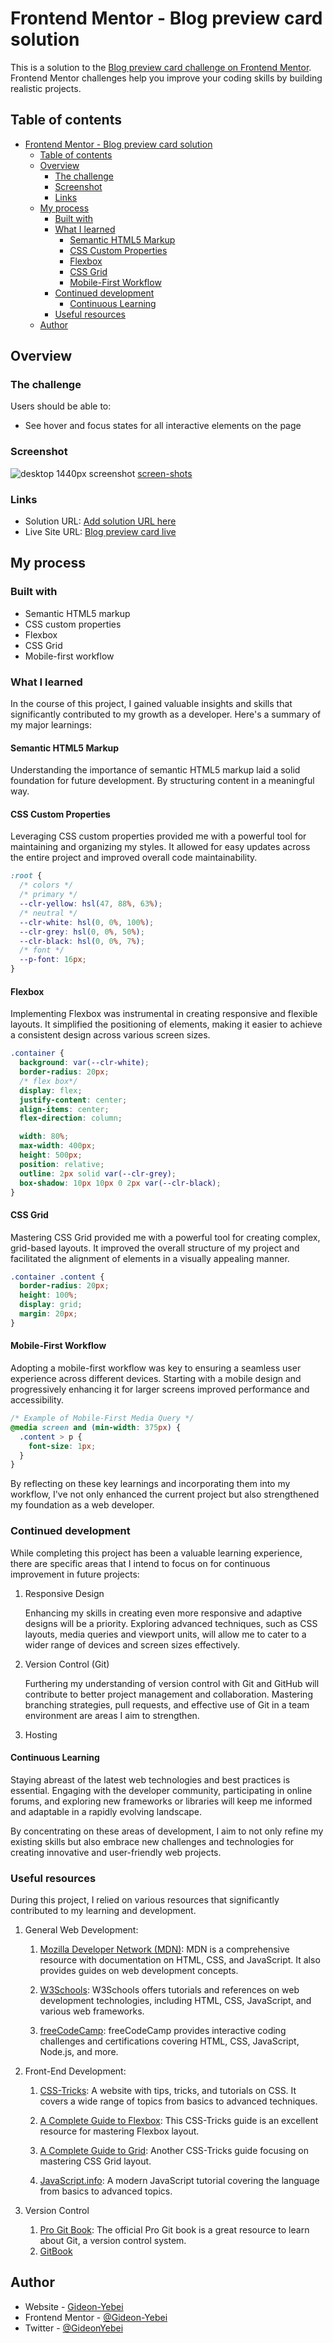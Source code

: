 # Frontend Mentor - Blog preview card solution

This is a solution to the [Blog preview card challenge on Frontend Mentor](https://www.frontendmentor.io/challenges/blog-preview-card-ckPaj01IcS). Frontend Mentor challenges help you improve your coding skills by building realistic projects.

## Table of contents

- [Frontend Mentor - Blog preview card solution](#frontend-mentor---blog-preview-card-solution)
  - [Table of contents](#table-of-contents)
  - [Overview](#overview)
    - [The challenge](#the-challenge)
    - [Screenshot](#screenshot)
    - [Links](#links)
  - [My process](#my-process)
    - [Built with](#built-with)
    - [What I learned](#what-i-learned)
      - [Semantic HTML5 Markup](#semantic-html5-markup)
      - [CSS Custom Properties](#css-custom-properties)
      - [Flexbox](#flexbox)
      - [CSS Grid](#css-grid)
      - [Mobile-First Workflow](#mobile-first-workflow)
    - [Continued development](#continued-development)
      - [Continuous Learning](#continuous-learning)
    - [Useful resources](#useful-resources)
  - [Author](#author)

## Overview

### The challenge

Users should be able to:

- See hover and focus states for all interactive elements on the page

### Screenshot

![desktop 1440px screenshot](./screen-shots/desktop-1440px.png)
[screen-shots]()

### Links

- Solution URL: [Add solution URL here](https://your-solution-url.com)
- Live Site URL: [Blog preview card live](https://front-end-mentor-lemon.vercel.app/)

## My process

### Built with

- Semantic HTML5 markup
- CSS custom properties
- Flexbox
- CSS Grid
- Mobile-first workflow

### What I learned

In the course of this project, I gained valuable insights and skills that significantly contributed to my growth as a developer. Here's a summary of my major learnings:

#### Semantic HTML5 Markup

Understanding the importance of semantic HTML5 markup laid a solid foundation for future development. By structuring content in a meaningful way.

#### CSS Custom Properties

Leveraging CSS custom properties provided me with a powerful tool for maintaining and organizing my styles. It allowed for easy updates across the entire project and improved overall code maintainability.

```css
:root {
  /* colors */
  /* primary */
  --clr-yellow: hsl(47, 88%, 63%);
  /* neutral */
  --clr-white: hsl(0, 0%, 100%);
  --clr-grey: hsl(0, 0%, 50%);
  --clr-black: hsl(0, 0%, 7%);
  /* font */
  --p-font: 16px;
}
```

#### Flexbox

Implementing Flexbox was instrumental in creating responsive and flexible layouts. It simplified the positioning of elements, making it easier to achieve a consistent design across various screen sizes.

```css
.container {
  background: var(--clr-white);
  border-radius: 20px;
  /* flex box*/
  display: flex;
  justify-content: center;
  align-items: center;
  flex-direction: column;

  width: 80%;
  max-width: 400px;
  height: 500px;
  position: relative;
  outline: 2px solid var(--clr-grey);
  box-shadow: 10px 10px 0 2px var(--clr-black);
}
```

#### CSS Grid

Mastering CSS Grid provided me with a powerful tool for creating complex, grid-based layouts. It improved the overall structure of my project and facilitated the alignment of elements in a visually appealing manner.

```css
.container .content {
  border-radius: 20px;
  height: 100%;
  display: grid;
  margin: 20px;
}
```

#### Mobile-First Workflow

Adopting a mobile-first workflow was key to ensuring a seamless user experience across different devices. Starting with a mobile design and progressively enhancing it for larger screens improved performance and accessibility.

```css
/* Example of Mobile-First Media Query */
@media screen and (min-width: 375px) {
  .content > p {
    font-size: 1px;
  }
}
```

By reflecting on these key learnings and incorporating them into my workflow, I've not only enhanced the current project but also strengthened my foundation as a web developer.

### Continued development

While completing this project has been a valuable learning experience, there are specific areas that I intend to focus on for continuous improvement in future projects:

1. Responsive Design

   Enhancing my skills in creating even more responsive and adaptive designs will be a priority. Exploring advanced techniques, such as CSS layouts, media queries and viewport units, will allow me to cater to a wider range of devices and screen sizes effectively.

2. Version Control (Git)

   Furthering my understanding of version control with Git and GitHub will contribute to better project management and collaboration. Mastering branching strategies, pull requests, and effective use of Git in a team environment are areas I aim to strengthen.

3. Hosting

#### Continuous Learning

Staying abreast of the latest web technologies and best practices is essential. Engaging with the developer community, participating in online forums, and exploring new frameworks or libraries will keep me informed and adaptable in a rapidly evolving landscape.

By concentrating on these areas of development, I aim to not only refine my existing skills but also embrace new challenges and technologies for creating innovative and user-friendly web projects.

### Useful resources

During this project, I relied on various resources that significantly contributed to my learning and development.

1. General Web Development:

   1. [Mozilla Developer Network (MDN)](https://developer.mozilla.org/): MDN is a comprehensive resource with documentation on HTML, CSS, and JavaScript. It also provides guides on web development concepts.

   2. [W3Schools](https://www.w3schools.com/): W3Schools offers tutorials and references on web development technologies, including HTML, CSS, JavaScript, and various web frameworks.

   3. [freeCodeCamp](https://www.freecodecamp.org/): freeCodeCamp provides interactive coding challenges and certifications covering HTML, CSS, JavaScript, Node.js, and more.

2. Front-End Development:

   1. [CSS-Tricks](https://css-tricks.com/): A website with tips, tricks, and tutorials on CSS. It covers a wide range of topics from basics to advanced techniques.

   2. [A Complete Guide to Flexbox](https://css-tricks.com/snippets/css/a-guide-to-flexbox/): This CSS-Tricks guide is an excellent resource for mastering Flexbox layout.

   3. [A Complete Guide to Grid](https://css-tricks.com/snippets/css/complete-guide-grid/): Another CSS-Tricks guide focusing on mastering CSS Grid layout.

   4. [JavaScript.info](https://javascript.info/): A modern JavaScript tutorial covering the language from basics to advanced topics.

3. Version Control
   1. [Pro Git Book](https://git-scm.com/book/en/v2): The official Pro Git book is a great resource to learn about Git, a version control system.
   2. [GitBook](https://books.goalkicker.com/GitBook/)

## Author

- Website - [Gideon-Yebei](https://gideon-yebei.rf.gd)
- Frontend Mentor - [@Gideon-Yebei](https://www.frontendmentor.io/profile/Gideon-Yebei)
- Twitter - [@GideonYebei](https://www.twitter.com/GideonYebei)
